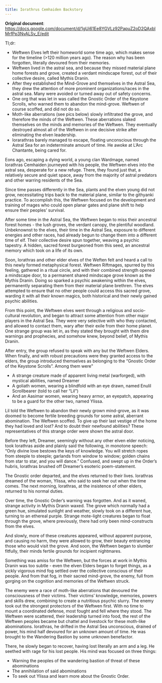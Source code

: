 ```yaml
---
title: Iorathrus Cemhaiden Backstory
---
```


**Original document**: <https://docs.google.com/document/d/1gUi61Ee8YGVLz92PapuZ2oD2QAxblMrfPp3NvALSv_E/edit>

Tl;dr:

- Weftwen Elves left their homeworld some time ago, which makes sense for the timeline (>120 million years ago). The reason why has been forgotten, literally devoured from their memories.
- Weftwen lived in the astral sea, and because they missed material plane home forests and grove, created a verdant mindscape forest, out of their collective desire, called Mythis Dranin.
- After they established the Mind-Grove and themselves in the Astral Sea, they drew the attention of more prominent organizations/races in the astral sea. Many were avoided or turned away out of safety concerns.
- One org that was let in was called the Gnostic Order of the Keystone Scrolls, who warned them to abandon the mind-grove. Weftwen of course scoffed, and did not do so.
- Moth-like aberrations (see pics below) slowly infiltrated the grove, and therefore the minds of the Weftwen. These aberrations slaked themselves on the minds and memories of the Weftwen. They eventually destroyed almost all of the Weftwen in one decisive strike after eliminating the elven leadership.
- Iorarathras barely managed to escape, floating unconscious through the Astral Sea for an indeterminate amount of time. He awoke at L’Arc Chantante, being cared for.

Eons ago, escaping a dying world, a young clan Wardmage, named Iorathras Cemhaiden journeyed with his people, the Weftwen elves into the astral sea, desperate for a new refuge. There, they found just that, a relatively secure and quiet space, away from the majority of astral predators and other warring residents of the Sea.

Since time passes differently in the Sea, plants and the elven young did not grow, necessitating trips back to the material plane, similar to the githyanki practice. To accomplish this, the Weftwen focused on the development and training of mages who could open planar gates and plane shift to help ensure their peoples’ survival.

After some time in the Astral Sea, the Weftwen began to miss their ancestral forest homes - the lush groves, the verdant canopy, the plentiful woodland. Unbeknownst to the elves, their time in the Astral Sea, exposure to different energies and other races, had already begun to change them into a different time of elf. Their collective desire spun together, weaving a psychic tapestry. A hidden, sacred forest burgeoned from this seed, an ancestral memory which took on a life of its own.

Soon, Iorathras and other elder elves of the Weften felt and heard a call to this newly formed metaphysical forest. Weftwen Riftmages, spurred by this feeling, gathered in a ritual circle, and with their combined strength opened a mindscape door, to a permanent shared mindscape grove known as the Mythis Dranin. Doing so sparked a psychic awakening within the elves, permanently separating them from their material plane brethren. The elves attempted to ensure that no other people could access this sacred grove, warding it with all their known magics, both historical and their newly gained psychic abilities.

From this point, the Weftwen elves went through a religious and socio-cultural revolution, and began to attract some attention from other major players in the Astral Sea. They were very selective with who they contacted, and allowed to contact them, wary after their exile from their home planet. One strange group was let in, as they stated they brought with them dire warnings and prophecies, and somehow knew, beyond belief, of Mythis Dranin.

After entry, the group refused to speak with any but the Weftwen Elders. When finally, and with robust precautions were they granted access to the elders, the group introduced themselves as belonging to the “Gnostic Order of the Keystone Scrolls”. Among them were"

- A strange creature made of apparent living metal (warforged), with mystical abilities, named Dreamer
- A goliath women, wearing a blindfold with an eye drawn, named Enulil Scrollbearer (told to call her “Lil”)
- And an Aasimar women, wearing heavy armor, an eyepatch, appearing to be a guard for the other two, named Ylissa.

Lil told the Weftwen to abandon their newly grown mind-grove, as it was doomed to become fertile breeding grounds for some astral, aberrant abomination. The Weftwen scoffed. To give up their last vestige of the home they had loved and lost? And to doubt their newfound abilities? These representatives of this strange order were shown the astral door.

Before they left, Dreamer, seemingly without any other elven elder noticing, took Iorathras aside and plainly said the following, in monotone speech: “Only divine love bestows the keys of knowledge. You will stretch ropes from steeple to steeple; garlands from window to window; golden chains from star to star, and you will dance.” Confused, and swept up in the Order’s hubris, Iorathras brushed off Dreamer’s esoteric poem-statement.

The Gnostic order departed, and the elves returned to their lives. Iorathras dreamed of the woman, Ylissa, who said to seek her out when the time comes. The next morning, Iorathras, at the insistence of other elders, returned to his normal duties.

Over time, the Gnostic Order’s warning was forgotten. And as it waned, strange activity in Mythis Dranin waxed. The grove which normally had a green hue, simulated sunlight and weather, slowly took on a different hue, turning to an ethereal purple. Strange mote-light creatures began to float through the grove, where previously, there had only been mind-constructs from the elves.

And slowly, more of these creatures appeared, without apparent purpose, and causing no harm, they were allowed to grow, their beauty entrancing those who would visit the grove. And soon, the Weftwen began to slumber fitfully, their minds fertile grounds for incipient nightmares.

Something was amiss for the Weftwen, but the forces at work in Mythis Dranin was too subtle - even the elven Elders began to forget things, as a sickly vigorous mind fog settled over the collective conscious of their people. And from that fog, in their sacred mind-grove, the enemy, full from gorging on the cognition and memories of the Weftwen struck.

The enemy were a race of moth-like aberrations that devoured the consciousness of their victims. Their victims’ knowledge, memories, powers and skills drew, combining to create a nutritious psychic slurry. The enemy took out the strongest protectors of the Weftwen first. With no time to mount a coordinated defense, most fought and fell where they stood. The Weftwen were scattered, their leadership turned into food, the rest of the Weftwen peoples became but chattel and livestock for these moth-like abominations. Iorathras, he drifted in the Astral Sea unconscious, drained of power, his mind half devoured for an unknown amount of time. He was brought to the Wandering Bastion by some unknown benefactor.

There, he slowly began to recover, having lost literally an arm and a leg. He seethed with rage for his lost people. His mind was focused on three things:

- Warning the peoples of the wandering bastion of threat of these abominations
- The annihilation of said abominations
- To seek out Ylissa and learn more about the Gnostic Order.

